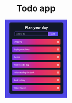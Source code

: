 


<div style="display: flex; flex-direction: column; align-items: center;">

# Todo app
<img height="250" width="200" src="/src/assets/todo.png" />

</div>

